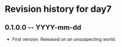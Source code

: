 # Revision history for day7

## 0.1.0.0 -- YYYY-mm-dd

* First version. Released on an unsuspecting world.
